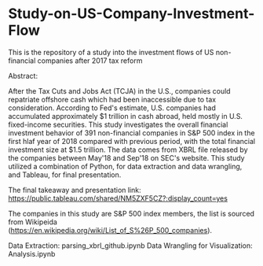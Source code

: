 # Study-on-US-Company-Investment-Flow
This is the repository of a study into the investment flows of US non-financial companies after 2017 tax reform

Abstract: 
  
After the Tax Cuts and Jobs Act (TCJA) in the U.S., companies could repatriate offshore cash which had been inaccessible due to tax consideration. According to Fed's estimate, U.S. companies had accumulated approximately $1 trillion in cash abroad, held mostly in U.S. fixed-income securities. This study investigates the overall financial investment behavior of 391 non-financial companies in S&P 500 index in the first hlaf year of 2018 compared with previous period, with the total financial investment size at $1.5 trillion. The data comes from XBRL file released by the companies between May'18 and Sep'18 on SEC's website. This study utilized a combination of Python, for data extraction and data wrangling, and Tableau, for final presentation.
  
  The final takeaway and presentation link: https://public.tableau.com/shared/NM5ZXF5CZ?:display_count=yes

The companies in this study are S&P 500 index members, the list is sourced from Wikipeida (https://en.wikipedia.org/wiki/List_of_S%26P_500_companies).


Data Extraction: parsing_xbrl_github.ipynb
Data Wrangling for Visualization: Analysis.ipynb
